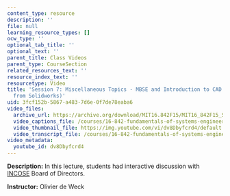 ```yaml
---
content_type: resource
description: ''
file: null
learning_resource_types: []
ocw_type: ''
optional_tab_title: ''
optional_text: ''
parent_title: Class Videos
parent_type: CourseSection
related_resources_text: ''
resource_index_text: ''
resourcetype: Video
title: 'Session 7: Miscellaneous Topics - MBSE and Introduction to CAD (Guest Lecture
  from Solidworks)'
uid: 3fcf152b-5867-a483-7d6e-0f7de78eaba6
video_files:
  archive_url: https://archive.org/download/MIT16.842F15/MIT16_842F15_S07_SPOC_300k.mp4
  video_captions_file: /courses/16-842-fundamentals-of-systems-engineering-fall-2015/0ee06b4905155719af34d41d4ee55fde_dv8Dbyfcrd4.vtt
  video_thumbnail_file: https://img.youtube.com/vi/dv8Dbyfcrd4/default.jpg
  video_transcript_file: /courses/16-842-fundamentals-of-systems-engineering-fall-2015/6d1ebbe9ac93931527a09c41e2865de7_dv8Dbyfcrd4.pdf
video_metadata:
  youtube_id: dv8Dbyfcrd4
---
```


**Description:** In this lecture, students had interactive discussion with [INCOSE](http://www.incose.org/) Board of Directors.

**Instructor:** Olivier de Weck